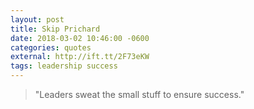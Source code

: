 ```yaml
---
layout: post
title: Skip Prichard
date: 2018-03-02 10:46:00 -0600
categories: quotes
external: http://ift.tt/2F73eKW
tags: leadership success
---
```


> "Leaders sweat the small stuff to ensure success." 
